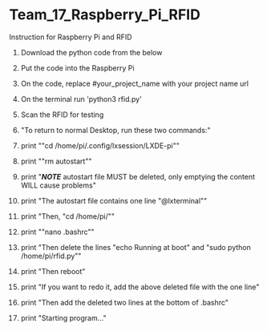 # Team_17_Raspberry_Pi_RFID

Instruction for Raspberry Pi and RFID 
1. Download the python code from the below 
2. Put the code into the Raspberry Pi 
4. On the code, replace #your_project_name with your project name url
5. On the terminal run 'python3 rfid.py' 
6. Scan the RFID for testing

1. "To return to normal Desktop, run these two commands:"
2. print "\"cd /home/pi/.config/lxsession/LXDE-pi\""
3. print "\"rm autostart\""
4. print "***NOTE*** autostart file MUST be deleted, only emptying the content WILL cause problems"
5. print "The autostart file contains one line \"@lxterminal\""
6. print "Then, \"cd /home/pi/\""
7. print "\"nano .bashrc\""
8. print "Then delete the lines \"echo Running at boot\" and \"sudo python /home/pi/rfid.py\""
9. print "Then reboot"
10. print "If you want to redo it, add the above deleted file with the one line"
11. print "Then add the deleted two lines at the bottom of .bashrc"
12. print "Starting program..."
